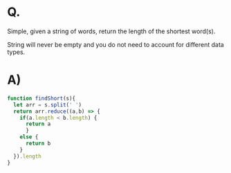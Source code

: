 # Q.
Simple, given a string of words, return the length of the shortest word(s).

String will never be empty and you do not need to account for different data types.

# A)
```js
function findShort(s){
  let arr = s.split(' ')
  return arr.reduce((a,b) => {
    if(a.length < b.length) {
      return a
      }
    else {
      return b
    }
  }).length
}
```
